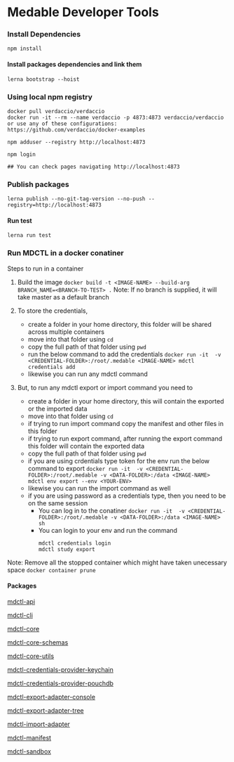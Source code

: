 # Medable Developer Tools

### Install Dependencies

`npm install`

#### Install packages dependencies and link them

`lerna bootstrap --hoist`

### Using local npm registry

```
docker pull verdaccio/verdaccio
docker run -it --rm --name verdaccio -p 4873:4873 verdaccio/verdaccio
or use any of these configurations: https://github.com/verdaccio/docker-examples

npm adduser --registry http://localhost:4873

npm login

## You can check pages navigating http://localhost:4873

```

### Publish packages
```
lerna publish --no-git-tag-version --no-push --registry=http://localhost:4873
```

#### Run test
`lerna run test`

### Run MDCTL in a docker conatiner
Steps to run in a container
1. Build the image
        `docker build -t <IMAGE-NAME> --build-arg BRANCH_NAME=<BRANCH-TO-TEST> .`
   Note: If no branch is supplied, it will take master as a default branch
2. To store the credentials, 
   - create a folder in your home directory, this folder will be shared across multiple containers
   - move into that folder using `cd`
   - copy the full path of that folder using `pwd`
   - run the below command to add the credentials
        `docker run -it  -v <CREDENTIAL-FOLDER>:/root/.medable <IMAGE-NAME> mdctl credentials add`
   - likewise you can run any mdctl command

3. But, to run any mdctl export or import command you need to 
   - create a folder in your home directory, this will contain the exported or the imported data
   - move into that folder using `cd`
   - if trying to run import command copy the manifest and other files in this folder
   - if trying to run export command, after running the export command this folder will contain the exported data
   - copy the full path of that folder using `pwd`
   - if you are using crdentials type token for the env run the below command to export
        `docker run -it  -v <CREDENTIAL-FOLDER>:/root/.medable -v <DATA-FOLDER>:/data <IMAGE-NAME> mdctl env export --env <YOUR-ENV>`
   - likewise you can run the import command as well
   - if you are using password as a credentials type, then you need to be on the same session
        - You can log in to the conatiner
            `docker run -it  -v <CREDENTIAL-FOLDER>:/root/.medable -v <DATA-FOLDER>:/data <IMAGE-NAME> sh`
        - You can login to your env and run the command
            ```
            mdctl credentials login
            mdctl study export
            ```

Note: Remove all the stopped container which might have taken unecessary space 
    `docker container prune`

#### Packages

[mdctl-api](packages/mdctl-api/README.md)

[mdctl-cli](packages/mdctl-cli/README.md)

[mdctl-core](packages/mdctl-core/README.md)

[mdctl-core-schemas](packages/mdctl-core-schemas/README.md)

[mdctl-core-utils](packages/mdctl-core-utils/README.md)

[mdctl-credentials-provider-keychain](packages/mdctl-credentials-provider-keychain/README.md)

[mdctl-credentials-provider-pouchdb](packages/mdctl-credentials-provider-pouchdb/README.md)

[mdctl-export-adapter-console](packages/mdctl-export-adapter-console/README.md)

[mdctl-export-adapter-tree](packages/mdctl-export-adapter-tree/README.md)

[mdctl-import-adapter](packages/mdctl-import-adapter/README.md)

[mdctl-manifest](packages/mdctl-manifest/README.md)

[mdctl-sandbox](packages/mdctl-sandbox/README.md)
